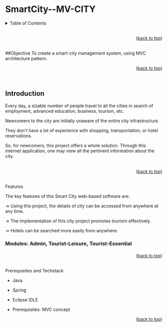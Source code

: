 # SmartCity--MV-CITY

<details>
  <summary color= blue >Table of Contents</summary>
<li>Introduction</li>
<li> Prerequisites and Techstack</li>
<li> Steps for execution</li>
<li> Usage</li>
</details>
</br>

<p align="right">(<a href="#readme-top">back to top</a>)</p>
  </br

##Objective
To create a smart-city management system, using MVC architecture pattern.

<p align="right">(<a href="#readme-top">back to top</a>)</p>
  </br 
    
####
## Introduction
Every day, a sizable number of people travel to all the cities in search of employment, advanced education, business, tourism, etc.

Newcomers to the city are initially unaware of the entire city infrastructure. 

They don't have a lot of experience with shopping, transportation, or hotel reservations.

So, for newcomers, this project offers a whole solution. Through this internet application, one may view all the pertinent information about the city.
######

<p align="right">(<a href="#readme-top">back to top</a>)</p>
  </br
    
##	Features

The key features of this Smart City web-based software are:

->	Using this project, the details of city can be accessed from anywhere at any time.

->	The implementation of this city project promotes tourism effectively.

->	Hotels can be searched more easily from anywhere.
####
###	Modules: Admin, Tourist-Leisure, Tourist-Essential
####


<p align="right">(<a href="#readme-top">back to top</a>)</p>
  </br
    
## Prerequisites and Techstack

- Java
- Spring
- Eclipse IDLE
- Prerequisites: MVC concept

  <p align="right">(<a href="#readme-top">back to top</a>)</p>
  </br>
